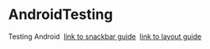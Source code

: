 # AndroidTesting
Testing Android&nbsp;
[link to snackbar guide](https://www.androidhive.info/2015/09/android-material-design-snackbar-example)&nbsp;
[link to layout guide](https://o7planning.org/ru/10423/android-ui-layouts-tutorial)
